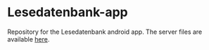 # Lesedatenbank-app
Repository for the Lesedatenbank android app. The server files are available [here](https://github.com/Cameo007/Lesedatenbank-server/).
